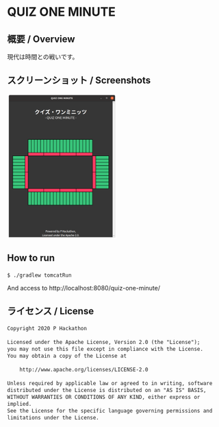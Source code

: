 # QUIZ ONE MINUTE

## 概要 / Overview

現代は時間との戦いです。

## スクリーンショット / Screenshots

[<img src='images/Screenshot.png' width='256'/>](images/Screenshot.png)

## How to run

`$ ./gradlew tomcatRun`

And access to http://localhost:8080/quiz-one-minute/

## ライセンス / License

    Copyright 2020 P Hackathon

    Licensed under the Apache License, Version 2.0 (the "License");
    you may not use this file except in compliance with the License.
    You may obtain a copy of the License at

        http://www.apache.org/licenses/LICENSE-2.0

    Unless required by applicable law or agreed to in writing, software
    distributed under the License is distributed on an "AS IS" BASIS,
    WITHOUT WARRANTIES OR CONDITIONS OF ANY KIND, either express or implied.
    See the License for the specific language governing permissions and
    limitations under the License.

